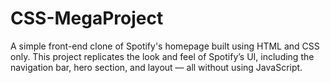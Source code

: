 # CSS-MegaProject
A simple front-end clone of Spotify's homepage built using HTML and CSS only. This project replicates the look and feel of Spotify’s UI, including the navigation bar, hero section, and layout — all without using JavaScript.
